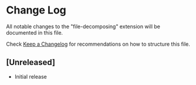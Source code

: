 # Change Log

All notable changes to the "file-decomposing" extension will be documented in this file.

Check [Keep a Changelog](http://keepachangelog.com/) for recommendations on how to structure this file.

## [Unreleased]

- Initial release
